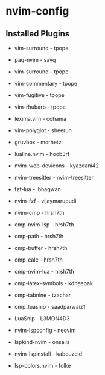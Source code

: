 # nvim-config

## Installed Plugins
* vim-surround - tpope
* paq-nvim - savq

* vim-surround - tpope
* vim-commentary - tpope
* vim-fugitive - tpope
* vim-rhubarb - tpope
* lexima.vim - cohama

* vim-polyglot - sheerun
* gruvbox - morhetz
* lualine.nvim - hoob3rt

* nvim-web-devicons - kyazdani42
* nvim-treesitter - nvim-treesitter
* fzf-lua - ibhagwan
* nvim-fzf - vijaymarupudi

* nvim-cmp - hrsh7th
* cmp-nvim-lsp - hrsh7th
* cmp-path - hrsh7th
* cmp-buffer - hrsh7th
* cmp-calc - hrsh7th
* cmp-nvim-lua - hrsh7th
* cmp-latex-symbols - kdheepak
* cmp-tabnine - tzachar
* cmp_luasnip - saadparwaiz1
* LuaSnip - L3MON4D3

* nvim-lspconfig - neovim
* lspkind-nvim - onsails
* nvim-lspinstall - kabouzeid
* lsp-colors.nvim - folke
